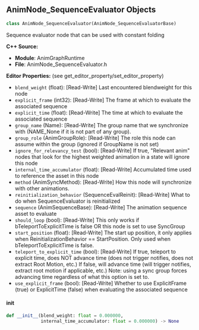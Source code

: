 ## AnimNode_SequenceEvaluator Objects

```python
class AnimNode_SequenceEvaluator(AnimNode_SequenceEvaluatorBase)
```

Sequence evaluator node that can be used with constant folding

**C++ Source:**

- **Module**: AnimGraphRuntime
- **File**: AnimNode_SequenceEvaluator.h

**Editor Properties:** (see get_editor_property/set_editor_property)

- ``blend_weight`` (float):  [Read-Write] Last encountered blendweight for this node
- ``explicit_frame`` (int32):  [Read-Write] The frame at which to evaluate the associated sequence
- ``explicit_time`` (float):  [Read-Write] The time at which to evaluate the associated sequence
- ``group_name`` (Name):  [Read-Write] The group name that we synchronize with (NAME_None if it is not part of any group).
- ``group_role`` (AnimGroupRole):  [Read-Write] The role this node can assume within the group (ignored if GroupName is not set)
- ``ignore_for_relevancy_test`` (bool):  [Read-Write] If true, "Relevant anim" nodes that look for the highest weighted animation in a state will ignore this node
- ``internal_time_accumulator`` (float):  [Read-Write] Accumulated time used to reference the asset in this node
- ``method`` (AnimSyncMethod):  [Read-Write] How this node will synchronize with other animations.
- ``reinitialization_behavior`` (SequenceEvalReinit):  [Read-Write] What to do when SequenceEvaluator is reinitialized
- ``sequence`` (AnimSequenceBase):  [Read-Write] The animation sequence asset to evaluate
- ``should_loop`` (bool):  [Read-Write] This only works if bTeleportToExplicitTime is false OR this node is set to use SyncGroup
- ``start_position`` (float):  [Read-Write] The start up position, it only applies when ReinitializationBehavior == StartPosition. Only used when bTeleportToExplicitTime is false.
- ``teleport_to_explicit_time`` (bool):  [Read-Write] If true, teleport to explicit time, does NOT advance time (does not trigger notifies, does not extract Root Motion, etc.)
        If false, will advance time (will trigger notifies, extract root motion if applicable, etc.)
        Note: using a sync group forces advancing time regardless of what this option is set to.
- ``use_explicit_frame`` (bool):  [Read-Write] Whether to use ExplicitFrame (true) or ExplicitTime (false) when evaluating the associated sequence

<a id="unreal.AnimNode_SequenceEvaluator.__init__"></a>

#### __init__

```python
def __init__(blend_weight: float = 0.000000,
             internal_time_accumulator: float = 0.000000) -> None
```

<a id="unreal.AnimNode_SequenceEvaluator_Standalone"></a>